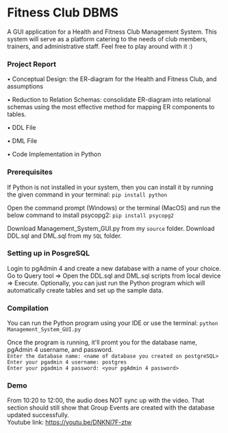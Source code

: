 # Fitness Club DBMS
A GUI application for a Health and Fitness Club Management System.
This system will serve as a platform catering to the needs of club members, trainers, and administrative staff.
Feel free to play around with it :)

### Project Report
• Conceptual Design: the ER-diagram for the Health and Fitness Club, and assumptions

• Reduction to Relation Schemas: consolidate ER-diagram into relational schemas using the most effective method for mapping ER components to tables.

• DDL File

• DML File

• Code Implementation in Python

### Prerequisites
If Python is not installed in your system, then you can install it by running the given command in your terminal:
```pip install python```

Open the command prompt (Windows) or the terminal (MacOS) and run the below command to install psycopg2:
```pip install psycopg2```

Download Management_System_GUI.py from my ```source``` folder.
Download DDL.sql and DML.sql from my ```SQL``` folder.

### Setting up in PosgreSQL
Login to pgAdmin 4 and create a new database with a name of your choice.
Go to Query tool => Open the DDL.sql and DML.sql scripts from local device => Execute.
Optionally, you can just run the Python program which will automatically create tables and set up the sample data.

### Compilation
You can run the Python program using your IDE or use the terminal:
```python Management_System_GUI.py```

Once the program is running, it'll promt you for the database name, pgAdmin 4 username, and password.\
```Enter the database name: <name of database you created on postgreSQL>```\
```Enter your pgadmin 4 username: postgres```\
```Enter your pgadmin 4 password: <your pgAdmin 4 password>```

### Demo
From 10:20 to 12:00, the audio does NOT sync up with the video. That section should still show that Group Events are created with the database updated successfully.\
Youtube link: https://youtu.be/DNKNI7F-ztw
